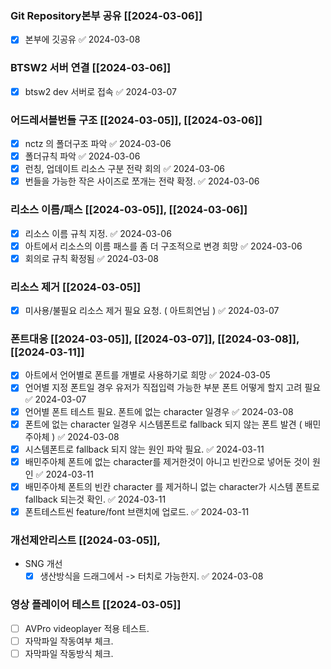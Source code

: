 

### Git Repository본부 공유 [[2024-03-06]] 
- [x] 본부에 깃공유 ✅ 2024-03-08

### BTSW2 서버 연결 [[2024-03-06]]
- [x] btsw2 dev 서버로 접속 ✅ 2024-03-07

### 어드레서블번들 구조 [[2024-03-05]], [[2024-03-06]]
- [x] nctz 의 폴더구조 파악 ✅ 2024-03-06
- [x] 폴더규칙 파악 ✅ 2024-03-06
- [x] 런칭, 업데이트 리소스 구분 전략 회의 ✅ 2024-03-06
- [x] 번들을 가능한 작은 사이즈로 쪼개는 전략 확정. ✅ 2024-03-06

### 리소스 이름/패스 [[2024-03-05]], [[2024-03-06]]
- [x] 리소스 이름 규칙 지정. ✅ 2024-03-06
- [x] 아트에서 리소스의 이름 패스를 좀 더 구조적으로 변경 희망 ✅ 2024-03-06
- [x] 회의로 규칙 확정됨 ✅ 2024-03-08

### 리소스 제거 [[2024-03-05]]
- [x] 미사용/불필요 리소스 제거 필요 요청. ( 아트희연님 ) ✅ 2024-03-07

### 폰트대응 [[2024-03-05]], [[2024-03-07]], [[2024-03-08]], [[2024-03-11]]
- [x] 아트에서 언어별로 폰트를 개별로 사용하기로 희망 ✅ 2024-03-05
- [x] 언어별 지정 폰트일 경우 유저가 직접입력 가능한 부분 폰트 어떻게 할지 고려 필요 ✅ 2024-03-07
- [x] 언어별 폰트 테스트 필요. 폰트에 없는 character 일경우 ✅ 2024-03-08
- [x] 폰트에 없는 character 일경우 시스템폰트로 fallback 되지 않는 폰트 발견 ( 배민주아체 ) ✅ 2024-03-08
- [x] 시스템폰트로 fallback 되지 않는 원인 파악 필요. ✅ 2024-03-11
- [x] 배민주아체 폰트에 없는 character를 제거한것이 아니고 빈칸으로 넣어둔 것이 원인 ✅ 2024-03-11
- [x] 배민주아체 폰트의 빈칸 character 를 제거하니 없는 character가 시스템 폰트로 fallback 되는것 확인. ✅ 2024-03-11
- [x] 폰트테스트씬   feature/font 브랜치에 업로드. ✅ 2024-03-11

### 개선제안리스트 [[2024-03-05]], 
- SNG 개선
	- [x] 생산방식을 드래그에서 -> 터치로 가능한지. ✅ 2024-03-08

### 영상 플레이어 테스트 [[2024-03-05]]
- [ ] AVPro videoplayer 적용 테스트. 
- [ ] 자막파일 작동여부 체크.
- [ ] 자막파일 작동방식 체크.